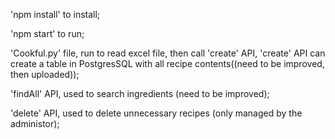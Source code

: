 
'npm install' to install;

'npm start' to run;

'Cookful.py' file, run to read excel file, then call 'create' API, 'create' API can create a table in PostgresSQL with all recipe contents((need to be improved, then uploaded));

'findAll' API, used to search ingredients (need to be improved);

'delete' API, used to delete unnecessary recipes (only managed by the administor);




